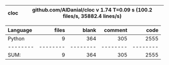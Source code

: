 cloc|github.com/AlDanial/cloc v 1.74  T=0.09 s (100.2 files/s, 35882.4 lines/s)
--- | ---

Language|files|blank|comment|code
:-------|-------:|-------:|-------:|-------:
Python|9|364|305|2555
--------|--------|--------|--------|--------
SUM:|9|364|305|2555
